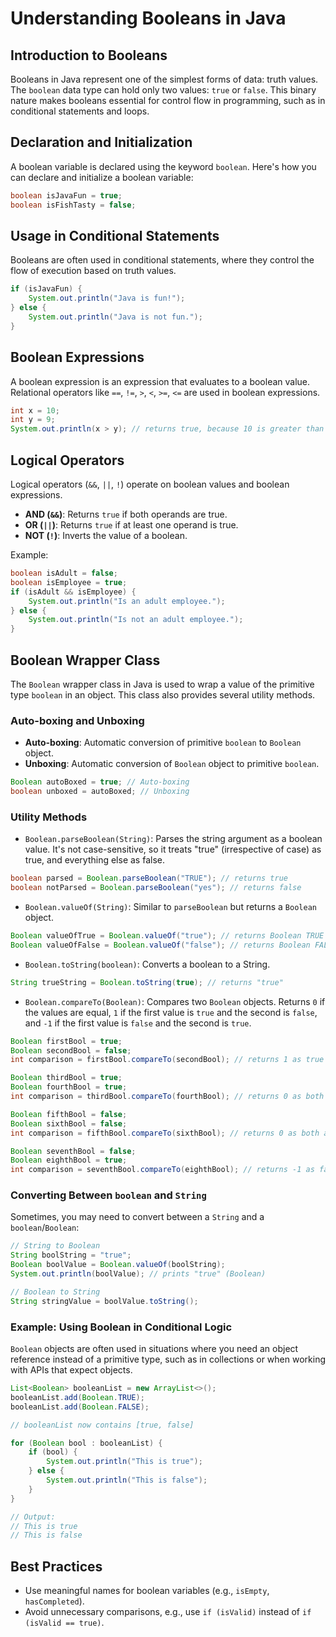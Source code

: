 # Understanding Booleans in Java

## Introduction to Booleans

Booleans in Java represent one of the simplest forms of data: truth values. The `boolean` data type can hold only two values: `true` or `false`. This binary nature makes booleans essential for control flow in programming, such as in conditional statements and loops.

## Declaration and Initialization

A boolean variable is declared using the keyword `boolean`. Here's how you can declare and initialize a boolean variable:

```java
boolean isJavaFun = true;
boolean isFishTasty = false;
```

## Usage in Conditional Statements

Booleans are often used in conditional statements, where they control the flow of execution based on truth values.

```java
if (isJavaFun) {
    System.out.println("Java is fun!");
} else {
    System.out.println("Java is not fun.");
}
```

## Boolean Expressions

A boolean expression is an expression that evaluates to a boolean value. Relational operators like `==`, `!=`, `>`, `<`, `>=`, `<=` are used in boolean expressions.

```java
int x = 10;
int y = 9;
System.out.println(x > y); // returns true, because 10 is greater than 9
```

## Logical Operators

Logical operators (`&&`, `||`, `!`) operate on boolean values and boolean expressions.

- **AND (`&&`)**: Returns `true` if both operands are true.
- **OR (`||`)**: Returns `true` if at least one operand is true.
- **NOT (`!`)**: Inverts the value of a boolean.

Example:

```java
boolean isAdult = false;
boolean isEmployee = true;
if (isAdult && isEmployee) {
    System.out.println("Is an adult employee.");
} else {
    System.out.println("Is not an adult employee.");
}
```

## Boolean Wrapper Class

The `Boolean` wrapper class in Java is used to wrap a value of the primitive type `boolean` in an object. This class also provides several utility methods.

### Auto-boxing and Unboxing

- **Auto-boxing**: Automatic conversion of primitive `boolean` to `Boolean` object.
- **Unboxing**: Automatic conversion of `Boolean` object to primitive `boolean`.

```java
Boolean autoBoxed = true; // Auto-boxing
boolean unboxed = autoBoxed; // Unboxing
```

### Utility Methods

- `Boolean.parseBoolean(String)`: Parses the string argument as a boolean value. It's not case-sensitive, so it treats "true" (irrespective of case) as true, and everything else as false.

```java
boolean parsed = Boolean.parseBoolean("TRUE"); // returns true
boolean notParsed = Boolean.parseBoolean("yes"); // returns false
```

- `Boolean.valueOf(String)`: Similar to `parseBoolean` but returns a `Boolean` object.

```java
Boolean valueOfTrue = Boolean.valueOf("true"); // returns Boolean TRUE
Boolean valueOfFalse = Boolean.valueOf("false"); // returns Boolean FALSE
```

- `Boolean.toString(boolean)`: Converts a boolean to a String.

```java
String trueString = Boolean.toString(true); // returns "true"
```

- `Boolean.compareTo(Boolean)`: Compares two `Boolean` objects. Returns `0` if the values are equal, `1` if the first value is `true` and the second is `false`, and `-1` if the first value is `false` and the second is `true`.

```java
Boolean firstBool = true;
Boolean secondBool = false;
int comparison = firstBool.compareTo(secondBool); // returns 1 as true is "greater than" false

Boolean thirdBool = true;
Boolean fourthBool = true;
int comparison = thirdBool.compareTo(fourthBool); // returns 0 as both are true

Boolean fifthBool = false;
Boolean sixthBool = false;
int comparison = fifthBool.compareTo(sixthBool); // returns 0 as both are false

Boolean seventhBool = false;
Boolean eighthBool = true;
int comparison = seventhBool.compareTo(eighthBool); // returns -1 as false is "less than" true
```

### Converting Between `boolean` and `String`

Sometimes, you may need to convert between a `String` and a `boolean`/`Boolean`:

```java
// String to Boolean
String boolString = "true";
Boolean boolValue = Boolean.valueOf(boolString);
System.out.println(boolValue); // prints "true" (Boolean)

// Boolean to String
String stringValue = boolValue.toString();
```

### Example: Using Boolean in Conditional Logic

`Boolean` objects are often used in situations where you need an object reference instead of a primitive type, such as in collections or when working with APIs that expect objects.

```java
List<Boolean> booleanList = new ArrayList<>();
booleanList.add(Boolean.TRUE);
booleanList.add(Boolean.FALSE);

// booleanList now contains [true, false]

for (Boolean bool : booleanList) {
    if (bool) {
        System.out.println("This is true");
    } else {
        System.out.println("This is false");
    }
}

// Output:
// This is true
// This is false
```

## Best Practices

- Use meaningful names for boolean variables (e.g., `isEmpty`, `hasCompleted`).
- Avoid unnecessary comparisons, e.g., use `if (isValid)` instead of `if (isValid == true)`.
